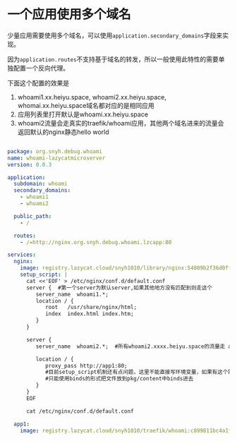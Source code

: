 一个应用使用多个域名
===================

少量应用需要使用多个域名，可以使用`application.secondary_domains`字段来实现。

因为`application.routes`不支持基于域名的转发，所以一般使用此特性的需要单独配置一个反向代理。


下面这个配置的效果是
1. whoami1.xx.heiyu.space, whoami2.xx.heiyu.space, whomai.xx.heiyu.space域名都对应的是相同应用
2. 应用列表里打开默认是whoami.xx.heiyu.space
3. whoami2流量会走真实的traefik/whoami应用，其他两个域名进来的流量会返回默认的nginx静态hello world

```yaml

package: org.snyh.debug.whoami
name: whoami-lazycatmicroserver
version: 0.0.3

application:
  subdomain: whoami
  secondary_domains:
    - whoami1
    - whoami2

  public_path:
    - /

  routes:
    - /=http://nginx.org.snyh.debug.whoami.lzcapp:80

services:
  nginx:
    image: registry.lazycat.cloud/snyh1010/library/nginx:54809b2f36d0ff38
    setup_script: |
      cat <<'EOF' > /etc/nginx/conf.d/default.conf
      server {  #第一个server为默认server,如果其他地方没有匹配到则走这个
         server_name  whoami1.*;
         location / {
            root   /usr/share/nginx/html;
            index  index.html index.htm;
         }
      }

      server {
         server_name  whoami2.*;  #所有whoami2.xxxx.heiyu.space的流量走 app1这个容器

         location / {
            proxy_pass http://app1:80;
            #目前setup_script机制还有点问题，这里不能直接写环境变量，如果有这个需求则
            #只能使用binds的形式把文件放到pkg/content中binds进去
         }
      }
      EOF

      cat /etc/nginx/conf.d/default.conf

  app1:
    image: registry.lazycat.cloud/snyh1010/traefik/whoami:c899811bc4a1f63a
```
